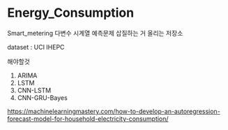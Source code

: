 # Energy_Consumption

Smart_metering 다변수 시계열 예측문제 삽질하는 거 올리는 저장소

dataset : UCI IHEPC

해야할것
1) ARIMA
2) LSTM
3) CNN-LSTM
4) CNN-GRU-Bayes



https://machinelearningmastery.com/how-to-develop-an-autoregression-forecast-model-for-household-electricity-consumption/
